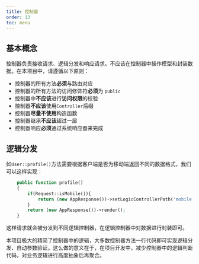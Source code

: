 ```yaml
---
title: 控制器
order: 13
toc: menu
---
```


## 基本概念

控制器负责接收请求、逻辑分发和响应请求。不应该在控制器中操作模型和封装数据。在本项目中，请遵循以下原则：

+ 控制器的所有方法**必须**与路由对应
+ 控制器的所有方法的访问修饰符**必须**为 `public`
+ 控制器中**不应该**进行**访问权限**的校验
+ 控制器**不应该**使用`Controller`后缀
+ 控制器**尽量不使用**构造函数
+ 控制器继承**不应该**超过一层
+ 控制器响应**必须**通过系统响应器来完成

## 逻辑分发

如`User::profile()`方法需要根据客户端是否为移动端返回不同的数据格式，我们可以这样实现：

```php
    public function profile()
    {
        if(Request::isMobile()){
            return (new AppResponse())->setLogicControllerPath('mobile')->render();
        }
        return (new AppResponse())->render();
    }
```

这样请求就会被分发到不同逻辑控制器，在逻辑控制器中对数据进行封装即可。

<Alert type="info">
本项目极大的精简了控制器中的逻辑，大多数控制器方法一行代码即可实现逻辑分发、自动参数验证。这么做的意义在于，在项目开发中，减少控制器中的逻辑判断代码，对业务逻辑进行高度抽象后再聚合。
</Alert>


